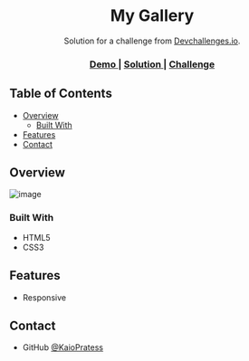 <!-- Please update value in the {}  -->

<h1 align="center">My Gallery</h1>

<div align="center">
   Solution for a challenge from  <a href="http://devchallenges.io" target="_blank">Devchallenges.io</a>.
</div>

<div align="center">
  <h3>
    <a href="https://kaiopratess.github.io/my-gallery-challenge/">
      Demo
    </a>
    <span> | </span>
    <a href="https://kaiopratess.github.io/my-gallery-challenge/">
      Solution
    </a>
    <span> | </span>
    <a href="https://devchallenges.io/challenges/gcbWLxG6wdennelX7b8I">
      Challenge
    </a>
  </h3>
</div>

<!-- TABLE OF CONTENTS -->

## Table of Contents

- [Overview](#overview)
  - [Built With](#built-with)
- [Features](#features)
- [Contact](#contact)


<!-- OVERVIEW -->

## Overview

![image](https://user-images.githubusercontent.com/91703674/157427254-104010e3-4ee3-4679-a369-4a058df2371b.png)

### Built With

<!-- This section should list any major frameworks that you built your project using. Here are a few examples.-->

- HTML5
- CSS3

## Features

- Responsive


## Contact

- GitHub [@KaioPratess](https://github.com/KaioPratess)


